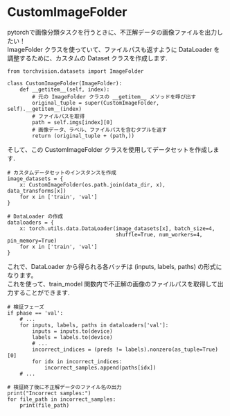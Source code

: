 # CustomImageFolder
pytorchで画像分類タスクを行うときに、不正解データの画像ファイルを出力したい！<br>
ImageFolder クラスを使っていて、ファイルパスも返すように DataLoader を調整するために、カスタムの Dataset クラスを作成します.

```
from torchvision.datasets import ImageFolder

class CustomImageFolder(ImageFolder):
    def __getitem__(self, index):
        # 元の ImageFolder クラスの __getitem__ メソッドを呼び出す
        original_tuple = super(CustomImageFolder, self).__getitem__(index)
        # ファイルパスを取得
        path = self.imgs[index][0]
        # 画像データ、ラベル、ファイルパスを含むタプルを返す
        return (original_tuple + (path,))
```

そして、この CustomImageFolder クラスを使用してデータセットを作成します. 

```
# カスタムデータセットのインスタンスを作成
image_datasets = {
    x: CustomImageFolder(os.path.join(data_dir, x), data_transforms[x])
    for x in ['train', 'val']
}

# DataLoader の作成
dataloaders = {
    x: torch.utils.data.DataLoader(image_datasets[x], batch_size=4,
                                   shuffle=True, num_workers=4, pin_memory=True)
    for x in ['train', 'val']
}
```

これで、DataLoader から得られる各バッチは (inputs, labels, paths) の形式になります。<br>
これを使って、train_model 関数内で不正解の画像のファイルパスを取得して出力することができます.

```
# 検証フェーズ
if phase == 'val':
    # ...
    for inputs, labels, paths in dataloaders['val']:
        inputs = inputs.to(device)
        labels = labels.to(device)
        # ...
        incorrect_indices = (preds != labels).nonzero(as_tuple=True)[0]
        for idx in incorrect_indices:
            incorrect_samples.append(paths[idx])
    # ...

# 検証終了後に不正解データのファイル名の出力
print("Incorrect samples:")
for file_path in incorrect_samples:
    print(file_path)
```
